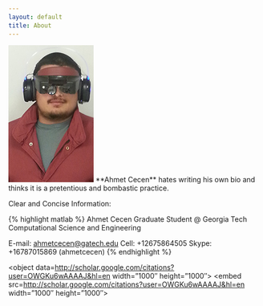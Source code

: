 ```yaml
---
layout: default
title: About
---
```


<img src="/images/Avatar.jpg" class="right" />
**Ahmet Cecen** hates writing his own bio and thinks it is a pretentious and bombastic practice.

Clear and Concise Information:

{% highlight matlab %}
Ahmet Cecen
Graduate Student @ Georgia Tech 
Computational Science and Engineering

E-mail: ahmetcecen@gatech.edu
Cell: +12675864505
Skype: +16787015869 (ahmetcecen)
{% endhighlight %}

<object data=http://scholar.google.com/citations?user=OWGKu6wAAAAJ&hl=en width=”1000″ height=”1000″> <embed src=http://scholar.google.com/citations?user=OWGKu6wAAAAJ&hl=en width=”1000″ height=”1000″> </embed></object>